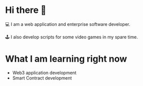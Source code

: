 # Hi there 👋
💻 I am a web application and enterprise software developer. 
<br>
<br>
🕹 I also develop scripts for some video games in my spare time.

# What I am learning right now
- Web3 application development
- Smart Contract development
